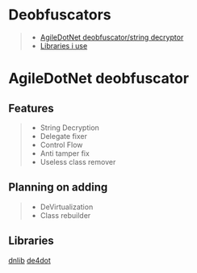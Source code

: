 # Deobfuscators
> - [AgileDotNet deobfuscator/string decryptor](#agiledotnet-deobfuscator)
> - [Libraries i use](#libraries)

# AgileDotNet deobfuscator

## Features

> - String Decryption
> - Delegate fixer
> - Control Flow 
> - Anti tamper fix
> - Useless class remover

## Planning on adding

> - DeVirtualization
> - Class rebuilder

## Libraries

[dnlib](https://github.com/0xd4d/dnlib)
[de4dot](https://github.com/de4dot/de4dot)
